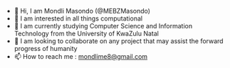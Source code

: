 - 👋 Hi, I am Mondli Masondo (@MEBZMasondo)
- 👀 I am interested in all things computational
- 🌱 I am currently studying Computer Science and Information Technology from the University of KwaZulu Natal
- 💞️ I am looking to collaborate on any project that may assist the forward progress of humanity
- 📫 How to reach me : mondlime8@gmail.com

<!---
MEBZMasondo/MEBZMasondo is a ✨ special ✨ repository because its `README.md` (this file) appears on your GitHub profile.
You can click the Preview link to take a look at your changes.
--->
